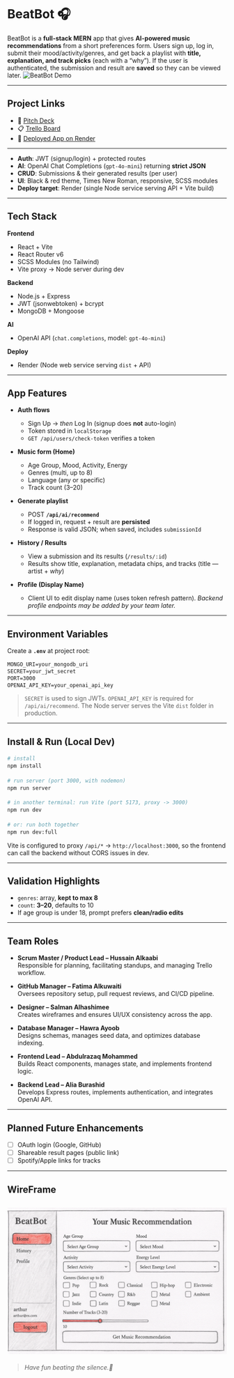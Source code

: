 # BeatBot 🎧

BeatBot is a **full-stack MERN** app that gives **AI-powered music recommendations** from a short preferences form. Users sign up, log in, submit their mood/activity/genres, and get back a playlist with **title, explanation, and track picks** (each with a “why”). If the user is authenticated, the submission and result are **saved** so they can be viewed later.
![BeatBot Demo](/BeatBot/src/assets/BeatBot-MainScreen) 

---

## Project Links

* 🎤 [Pitch Deck](https://new.express.adobe.com/publishedV2/urn:aaid:sc:AP:b93b1063-a6d6-4e60-aae8-5eb3c97566c4?promoid=Y69SGM5H&mv=other)
* 📋 [Trello Board](https://trello.com/b/kdhz2ao3/beatbot)
* 🚀 [Deployed App on Render](https://your-link-here)

---

* **Auth**: JWT (signup/login) + protected routes
* **AI**: OpenAI Chat Completions (`gpt-4o-mini`) returning **strict JSON**
* **CRUD**: Submissions & their generated results (per user)
* **UI**: Black & red theme, Times New Roman, responsive, SCSS modules
* **Deploy target**: Render (single Node service serving API + Vite build)

---

## Tech Stack

**Frontend**

* React + Vite
* React Router v6
* SCSS Modules (no Tailwind)
* Vite proxy → Node server during dev

**Backend**

* Node.js + Express
* JWT (jsonwebtoken) + bcrypt
* MongoDB + Mongoose

**AI**

* OpenAI API (`chat.completions`, model: `gpt-4o-mini`)

**Deploy**

* Render (Node web service serving `dist` + API)

---

## App Features

* **Auth flows**

  * Sign Up → *then* Log In (signup does **not** auto-login)
  * Token stored in `localStorage`
  * `GET /api/users/check-token` verifies a token
* **Music form (Home)**

  * Age Group, Mood, Activity, Energy
  * Genres (multi, up to 8)
  * Language (any or specific)
  * Track count (3–20)
* **Generate playlist**

  * POST **`/api/ai/recommend`**
  * If logged in, request + result are **persisted**
  * Response is valid JSON; when saved, includes `submissionId`
* **History / Results**

  * View a submission and its results (`/results/:id`)
  * Results show title, explanation, metadata chips, and tracks (title — artist + *why*)
* **Profile (Display Name)**

  * Client UI to edit display name (uses token refresh pattern).
    *Backend profile endpoints may be added by your team later.*

---

## Environment Variables

Create a **`.env`** at project root:

```
MONGO_URI=your_mongodb_uri
SECRET=your_jwt_secret
PORT=3000
OPENAI_API_KEY=your_openai_api_key
```

> `SECRET` is used to sign JWTs.
> `OPENAI_API_KEY` is required for `/api/ai/recommend`.
> The Node server serves the Vite `dist` folder in production.

---

## Install & Run (Local Dev)

```bash
# install
npm install

# run server (port 3000, with nodemon)
npm run server

# in another terminal: run Vite (port 5173, proxy -> 3000)
npm run dev

# or: run both together
npm run dev:full
```

Vite is configured to proxy `/api/*` → `http://localhost:3000`, so the frontend can call the backend without CORS issues in dev.

---


## Validation Highlights

* `genres`: array, **kept to max 8**
* `count`: **3–20**, defaults to 10
* If age group is under 18, prompt prefers **clean/radio edits**

---


## Team Roles

- **Scrum Master / Product Lead – Hussain Alkaabi**  
  Responsible for planning, facilitating standups, and managing Trello workflow.  

- **GitHub Manager – Fatima Alkuwaiti**  
  Oversees repository setup, pull request reviews, and CI/CD pipeline.  

- **Designer – Salman Alhashimee**  
  Creates wireframes and ensures UI/UX consistency across the app.  

- **Database Manager – Hawra Ayoob**  
  Designs schemas, manages seed data, and optimizes database indexing.  

- **Frontend Lead – Abdulrazaq Mohammed**  
  Builds React components, manages state, and implements frontend logic.  

- **Backend Lead – Alia Burashid**  
  Develops Express routes, implements authentication, and integrates OpenAI API. 

---

## Planned Future Enhancements

* [ ] OAuth login (Google, GitHub)
* [ ] Shareable result pages (public link)
* [ ] Spotify/Apple links for tracks

---

## WireFrame
![BeatBot-WireFrame](/BeatBot/src/assets/wireframe.png) 
---

> *Have fun beating the silence.🖤*
